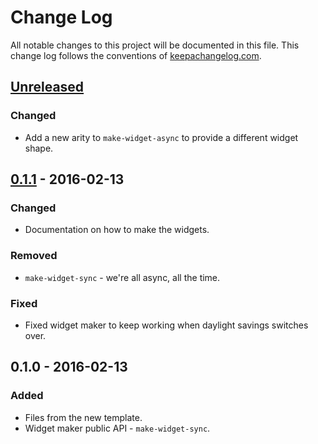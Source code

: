 # Change Log
All notable changes to this project will be documented in this file. This change log follows the conventions of [keepachangelog.com](http://keepachangelog.com/).

## [Unreleased]
### Changed
- Add a new arity to `make-widget-async` to provide a different widget shape.

## [0.1.1] - 2016-02-13
### Changed
- Documentation on how to make the widgets.

### Removed
- `make-widget-sync` - we're all async, all the time.

### Fixed
- Fixed widget maker to keep working when daylight savings switches over.

## 0.1.0 - 2016-02-13
### Added
- Files from the new template.
- Widget maker public API - `make-widget-sync`.

[Unreleased]: https://github.com/your-name/cnc007-hello-codenewbies/compare/0.1.1...HEAD
[0.1.1]: https://github.com/your-name/cnc007-hello-codenewbies/compare/0.1.0...0.1.1
